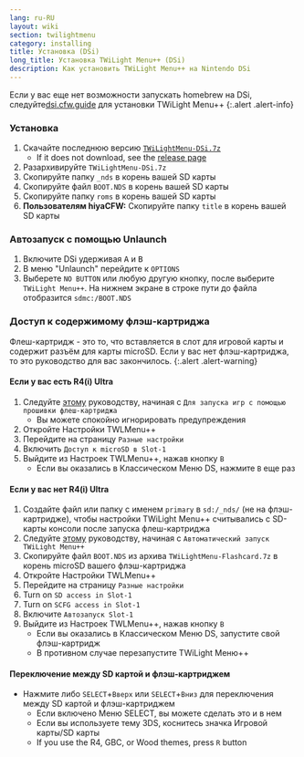 ```yaml
---
lang: ru-RU
layout: wiki
section: twilightmenu
category: installing
title: Установка (DSi)
long_title: Установка TWiLight Menu++ (DSi)
description: Как установить TWiLight Menu++ на Nintendo DSi
---
```


Если у вас еще нет возможности запускать homebrew на DSi, следуйте[dsi.cfw.guide](https://dsi.cfw.guide) для установки TWiLight Menu++
{:.alert .alert-info}

### Установка
1. Скачайте последнюю версию [`TWiLightMenu-DSi.7z`](https://github.com/DS-Homebrew/TWiLightMenu/releases/latest/download/TWiLightMenu-DSi.7z)
    - If it does not download, see the [release page](https://github.com/DS-Homebrew/TWiLightMenu/releases/latest)
1. Разархивируйте `TWiLightMenu-DSi.7z`
1. Скопируйте папку `_nds` в корень вашей SD карты
1. Скопируйте файл `BOOT.NDS` в корень вашей SD карты
1. Скопируйте папку `roms` в корень вашей SD карты
1. **Пользователям hiyaCFW:** Скопируйте папку `title` в корень вашей SD карты

### Автозапуск с помощью Unlaunch
1. Включите DSi удерживая <kbd class="face">A</kbd> и <kbd class="face">B</kbd>
1. В меню "Unlaunch" перейдите к `OPTIONS`
1. Выберете `NO BUTTON` или любую другую кнопку, после выберите `TWiLight Menu++`. На нижнем экране в строке пути до файла отобразится `sdmc:/BOOT.NDS`

### Доступ к содержимому флэш-картриджа

Флеш-картридж - это то, что вставляется в слот для игровой карты и содержит разъём для карты microSD. Если у вас нет флэш-картриджа, то это руководство для вас закончилось.
{:.alert .alert-warning}

#### Если у вас есть R4(i) Ultra

1. Следуйте [этому](installing-flashcard) руководству, начиная с `Для запуска игр с помощью прошивки флеш-картриджа`
    - Вы можете спокойно игнорировать предупреждения
1. Откройте Настройки TWLMenu++
1. Перейдите на страницу `Разные настройки`
1. Включить `Доступ к microSD в Slot-1`
1. Выйдите из Настроек TWLMenu++, нажав кнопку `B`
    - Если вы оказались в Классическом Меню DS, нажмите `B` еще раз

#### Если у вас нет R4(i) Ultra

1. Создайте файл или папку с именем `primary` в `sd:/_nds/` (не на флэш-картридже), чтобы настройки TWiLight Menu++ считывались с SD-карты консоли после запуска флеш-картриджа
1. Следуйте [этому](installing-flashcard) руководству, начиная с `Автоматический запуск TWiLight Menu++`
1. Скопируйте файл `BOOT.NDS` из архива `TWiLightMenu-Flashcard.7z` в корень microSD вашего флэш-картриджа
1. Откройте Настройки TWLMenu++
1. Перейдите на страницу `Разные настройки`
1. Turn on `SD access in Slot-1`
1. Turn on `SCFG access in Slot-1`
1. Включите `Автозапуск Slot-1`
1. Выйдите из Настроек TWLMenu++, нажав кнопку `B`
    - Если вы оказались в Классическом Меню DS, запустите свой флэш-картридж
    - В противном случае перезапустите TWiLight Меню++

#### Переключение между SD картой и флэш-картриджем
- Нажмите либо `SELECT`+`Вверх` или `SELECT`+`Вниз` для переключения между SD картой и флэш-картриджем
    - Если включено Меню SELECT, вы можете сделать это и в нем
    - Если вы используете тему 3DS, коснитесь значка Игровой карты/SD карты
    - If you use the R4, GBC, or Wood themes, press `R` button
